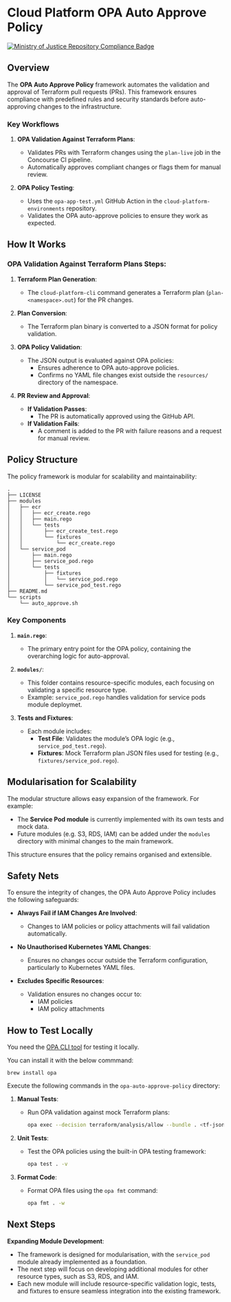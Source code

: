 # Cloud Platform OPA Auto Approve Policy

[![Ministry of Justice Repository Compliance Badge](https://github-community.service.justice.gov.uk/repository-standards/api/cloud-platform-opa-auto-approve/badge)](https://github-community.service.justice.gov.uk/repository-standards/cloud-platform-opa-auto-approve)

## Overview

The **OPA Auto Approve Policy** framework automates the validation and approval of Terraform pull requests (PRs). This framework ensures compliance with predefined rules and security standards before auto-approving changes to the infrastructure.

### Key Workflows

1. **OPA Validation Against Terraform Plans**:

   - Validates PRs with Terraform changes using the `plan-live` job in the Concourse CI pipeline.
   - Automatically approves compliant changes or flags them for manual review.

2. **OPA Policy Testing**:
   - Uses the `opa-app-test.yml` GitHub Action in the `cloud-platform-environments` repository.
   - Validates the OPA auto-approve policies to ensure they work as expected.

## How It Works

### OPA Validation Against Terraform Plans Steps:

1. **Terraform Plan Generation**:

   - The `cloud-platform-cli` command generates a Terraform plan (`plan-<namespace>.out`) for the PR changes.

2. **Plan Conversion**:

   - The Terraform plan binary is converted to a JSON format for policy validation.

3. **OPA Policy Validation**:

   - The JSON output is evaluated against OPA policies:
     - Ensures adherence to OPA auto-approve policies.
     - Confirms no YAML file changes exist outside the `resources/` directory of the namespace.

4. **PR Review and Approval**:
   - **If Validation Passes**:
     - The PR is automatically approved using the GitHub API.
   - **If Validation Fails**:
     - A comment is added to the PR with failure reasons and a request for manual review.

## Policy Structure

The policy framework is modular for scalability and maintainability:

```
.
├── LICENSE
├── modules
│   ├── ecr
│   │   ├── ecr_create.rego
│   │   ├── main.rego
│   │   └── tests
│   │       ├── ecr_create_test.rego
│   │       └── fixtures
│   │           └── ecr_create.rego
│   └── service_pod
│       ├── main.rego
│       ├── service_pod.rego
│       └── tests
│           ├── fixtures
│           │   └── service_pod.rego
│           └── service_pod_test.rego
├── README.md
└── scripts
    └── auto_approve.sh
```

### Key Components

1. **`main.rego`**:

   - The primary entry point for the OPA policy, containing the overarching logic for auto-approval.

2. **`modules/`**:

   - This folder contains resource-specific modules, each focusing on validating a specific resource type.
   - Example: `service_pod.rego` handles validation for service pods module deploymet.

3. **Tests and Fixtures**:
   - Each module includes:
     - **Test File**: Validates the module’s OPA logic (e.g., `service_pod_test.rego`).
     - **Fixtures**: Mock Terraform plan JSON files used for testing (e.g., `fixtures/service_pod.rego`).

## Modularisation for Scalability

The modular structure allows easy expansion of the framework. For example:

- The **Service Pod module** is currently implemented with its own tests and mock data.
- Future modules (e.g. S3, RDS, IAM) can be added under the `modules` directory with minimal changes to the main framework.

This structure ensures that the policy remains organised and extensible.

## Safety Nets

To ensure the integrity of changes, the OPA Auto Approve Policy includes the following safeguards:

- **Always Fail if IAM Changes Are Involved**:

  - Changes to IAM policies or policy attachments will fail validation automatically.

- **No Unauthorised Kubernetes YAML Changes**:

  - Ensures no changes occur outside the Terraform configuration, particularly to Kubernetes YAML files.

- **Excludes Specific Resources**:
  - Validation ensures no changes occur to:
    - IAM policies
    - IAM policy attachments

## How to Test Locally

You need the [OPA CLI tool](https://www.openpolicyagent.org/docs/latest/cli/) for testing it locally.

You can install it with the below commmand:

```
brew install opa
```

Execute the following commands in the `opa-auto-approve-policy` directory:

1. **Manual Tests**:

   - Run OPA validation against mock Terraform plans:
     ```bash
     opa exec --decision terraform/analysis/allow --bundle . <tf-json-filepath> --log-level info --log-format json-pretty
     ```

2. **Unit Tests**:

   - Test the OPA policies using the built-in OPA testing framework:
     ```bash
     opa test . -v
     ```

3. **Format Code**:
   - Format OPA files using the `opa fmt` command:
     ```bash
     opa fmt . -w
     ```

## Next Steps

**Expanding Module Development**:

- The framework is designed for modularisation, with the `service_pod` module already implemented as a foundation.
- The next step will focus on developing additional modules for other resource types, such as S3, RDS, and IAM.
- Each new module will include resource-specific validation logic, tests, and fixtures to ensure seamless integration into the existing framework.
